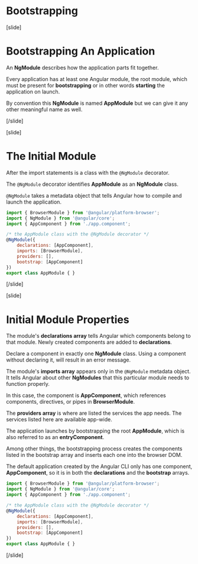 # Bootstrapping

[slide]

# Bootstrapping An Application

An **NgModule** describes how the application parts fit together. 

Every application has at least one Angular module, the root module, which must be present for **bootstrapping** or in other words **starting** the application on launch. 

By convention this **NgModule** is named **AppModule** but we can give it any other meaningful name as well.

[/slide]

[slide]

# The Initial Module

After the import statements is a class with the `@NgModule` decorator.

The `@NgModule` decorator identifies **AppModule** as an **NgModule** class. 

`@NgModule` takes a metadata object that tells Angular how to compile and launch the application.

```js
import { BrowserModule } from '@angular/platform-browser';
import { NgModule } from '@angular/core';
import { AppComponent } from './app.component';

/* the AppModule class with the @NgModule decorator */
@NgModule({
    declarations: [AppComponent],
    imports: [BrowserModule],
    providers: [],
    bootstrap: [AppComponent]
})
export class AppModule { }
```

[/slide]

[slide]

# Initial Module Properties

The module's **declarations array** tells Angular which components belong to that module. Newly created components are added to **declarations**.

Declare a component in exactly one **NgModule** class. Using a component without declaring it, will result in an error message.

The module's **imports array** appears only in the `@NgModule` metadata object. It tells Angular about other **NgModules** that this particular module needs to function properly.

In this case, the component is **AppComponent**, which references components, directives, or pipes in **BrowserModule**.

The **providers array** is where are listed the services the app needs. The services listed here are available app-wide.

The application launches by bootstrapping the root **AppModule**, which is also referred to as an **entryComponent**. 

Among other things, the bootstrapping process creates the components listed in the bootstrap array and inserts each one into the browser DOM.

The default application created by the Angular CLI only has one component, **AppComponent**, so it is in both the **declarations** and the **bootstrap** arrays.

```js
import { BrowserModule } from '@angular/platform-browser';
import { NgModule } from '@angular/core';
import { AppComponent } from './app.component';

/* the AppModule class with the @NgModule decorator */
@NgModule({
    declarations: [AppComponent],
    imports: [BrowserModule],
    providers: [],
    bootstrap: [AppComponent]
})
export class AppModule { }
```

[/slide]